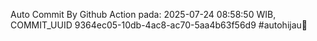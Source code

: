 Auto Commit By Github Action pada: 2025-07-24 08:58:50 WIB, COMMIT_UUID 9364ec05-10db-4ac8-ac70-5aa4b63f56d9 #autohijau🗿
